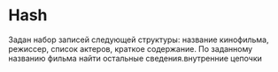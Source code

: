 # Hash
Задан набор записей следующей структуры: название кинофильма, режиссер, список актеров, краткое содержание. По заданному названию фильма найти остальные сведения.внутренние цепочки

